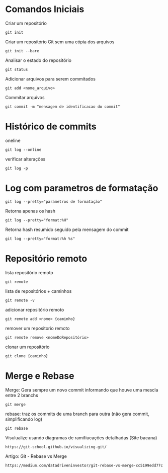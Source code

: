 # Comandos Iniciais

Criar um repositório 
    
    git init

Criar um repositório Git sem uma cópia dos arquivos 

    git init --bare
    
Analisar o estado do repositório
        
    git status

Adicionar arquivos para serem commitados

    git add <nome_arquivo>

Commitar arquivos

    git commit -m "mensagem de identificacao do commit"

# Histórico de commits

oneline
    
    git log --online

verificar alterações        

    git log -p
    
# Log com parametros de formatação

    git log --pretty="parametros de formatação"
            
Retorna apenas os hash
    
    git log --pretty="format:%H"

Retorna hash resumido seguido pela mensagem do commit

    git log --pretty="format:%h %s"
        
# Repositório remoto
    
lista repositório remoto

    git remote

lista de repositórios + caminhos
        
    git remote -v

adicionar repositório remoto

    git remote add <nome> {caminho}
    
remover um repositorio remoto

    git remote remove <nomeDoRepositório>

clonar um repositório

    git clone {caminho} 
    
# Merge e Rebase

Merge: Gera sempre um novo commit informando que houve uma mescla entre 2 branchs
    
    git merge

rebase: traz os commits de uma branch para outra (não gera commit, simplificando log)

    git rebase

Visulualize usando diagramas de ramifiucações detalhadas (Site bacana)

    https://git-school.github.io/visualizing-git/

Artigo: Git - Rebase vs Merge

    https://medium.com/datadriveninvestor/git-rebase-vs-merge-cc5199edd77c

